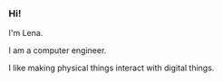 ### Hi!

I'm Lena.

I am a computer engineer. 

I like making physical things interact with digital things.

